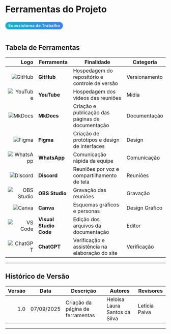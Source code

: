 # Ferramentas do Projeto

<div class="chip">Ecossistema de Trabalho</div>


## Tabela de Ferramentas  

| Logo | Ferramenta | Finalidade | Categoria |
|---:|---|---|---|
| <img class="tool-logo" src="../../assets/images/tools/github.png" alt="GitHub"> | **GitHub** | Hospedagem do repositório e controle de versão | <span class="tag tag-blue">Versionamento</span> |
| <img class="tool-logo" src="../../assets/images/tools/Youtube_logo.png" alt="YouTube"> | **YouTube** | Hospedagem dos vídeos das reuniões | <span class="tag tag-red">Mídia</span> |
| <img class="tool-logo" src="../../assets/images/tools/mkdocs.png" alt="MkDocs"> | **MkDocs** | Criação e publicação das páginas de documentação | <span class="tag tag-green">Documentação</span> |
| <img class="tool-logo" src="../../assets/images/tools/figma.png" alt="Figma"> | **Figma** | Criação de protótipos e design de interfaces | <span class="tag tag-purple">Design</span> |
| <img class="tool-logo" src="../../assets/images/tools/wpp.png" alt="WhatsApp"> | **WhatsApp** | Comunicação rápida da equipe | <span class="tag tag-emerald">Comunicação</span> |
| <img class="tool-logo" src="../../assets/images/tools/discord.png" alt="Discord"> | **Discord** | Reuniões por voz e compartilhamento de tela | <span class="tag tag-indigo">Reuniões</span> |
| <img class="tool-logo" src="../../assets/images/tools/obs.png" alt="OBS Studio"> | **OBS Studio** | Gravação das reuniões | <span class="tag tag-red">Gravação</span> |
| <img class="tool-logo" src="../../assets/images/tools/canva.png" alt="Canva"> | **Canva** | Esquemas gráficos e personas | <span class="tag tag-pink">Design Gráfico</span> |
| <img class="tool-logo" src="../../assets/images/tools/vscode.png" alt="VS Code"> | **Visual Studio Code** | Edição dos arquivos da documentação | <span class="tag tag-blue">Editor</span> |
| <img class="tool-logo" src="../../assets/images/tools/gpt.png" alt="ChatGPT"> | **ChatGPT** | Verificação e assistência na elaboração do site | <span class="tag tag-green">Verificação</span> |

---

## Histórico de Versão

| Versão | Data       | Descrição                         | Autores                           | Revisores     |
|------:|------------|-----------------------------------|-----------------------------------|---------------|
| 1.0   | 07/09/2025 | Criação da página de ferramentas  | Heloisa Laura Santos da Silva     | Letícia Paiva |

---

<style>
  .chip{
    display:inline-block;
    padding:.25rem .6rem;
    border-radius:9999px;
    font-size:.8rem;
    font-weight:700;
    letter-spacing:.02em;
    background:linear-gradient(90deg,#06b6d4,#3b82f6);
    color:#eaf2ff;
    margin:.25rem 0 1rem;
  }
  .img-frame{
    background:#0b1220;
    border:1px solid rgba(148,163,184,.25);
    border-radius:12px;
    padding:12px;
    box-shadow:0 6px 18px rgba(2,6,23,.25);
    margin: .75rem 0 1rem;
  }
  .img-frame img{
    width:100%; height:auto; border-radius:8px;
  }
  .legend-dot{
    display:inline-block;
    width:14px; height:14px;
    border-radius:4px;
    box-shadow: inset 0 0 0 2px rgba(0,0,0,.08);
  }
  .markdown-section table{ width:100%; border-collapse:collapse; }
  .markdown-section thead th{
    text-transform:uppercase; letter-spacing:.04em; font-size:.78rem;
    color:#6b7280; font-weight:700; border-bottom:1px solid rgba(148,163,184,.35);
    padding:.7rem .9rem;
  }
  .markdown-section tbody td{
    border-bottom:1px solid rgba(148,163,184,.28);
    padding:.7rem .9rem;
  }
  .markdown-section tbody tr:hover{ background:rgba(2,6,23,.04); }
</style>
